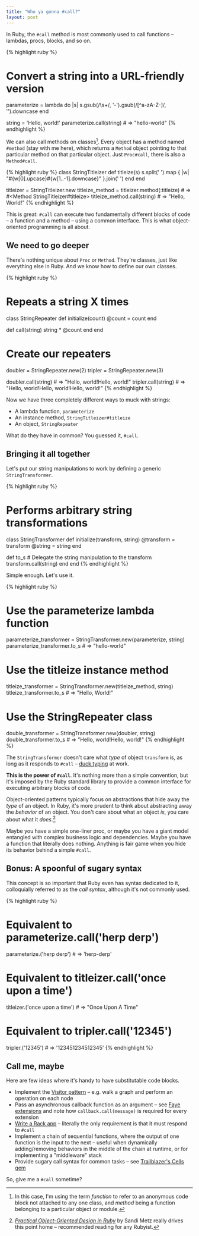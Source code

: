 ```yaml
---
title: "Who ya gonna #call?"
layout: post
---
```


In Ruby, the `#call` method is most commonly used to call functions – lambdas, procs, blocks, and so on.

{% highlight ruby %}
# Convert a string into a URL-friendly version
parameterize = lambda do |s| 
  s.gsub(/\s+/, '-').gsub(/[^a-zA-Z\-]/, '').downcase
end

string = 'Hello, world!'
parameterize.call(string) # => "hello-world"
{% endhighlight %}

We can also call methods on classes[^functions-vs-methods]. Every object has a method named `#method` (stay with me here), which returns a `Method` object pointing to that particular method on that particular object. Just `Proc#call`, there is also a `Method#call`.

{% highlight ruby %}
class StringTitleizer
  def titleize(s)
    s.split(' ').map { |w| "#{w[0].upcase}#{w[1..-1].downcase}" }.join(' ')
  end
end

titleizer = StringTitleizer.new
titleize_method = titleizer.method(:titleize) # => #<Method StringTitleizer#titleize>
titleize_method.call(string) # => "Hello, World!"
{% endhighlight %}

This is great: `#call` can execute two fundamentally different blocks of code – a function and a method – using a common interface. This is what object-oriented programming is all about.

## We need to go deeper

There's nothing unique about `Proc` or `Method`. They're classes, just like everything else in Ruby. And we know how to define our own classes.

{% highlight ruby %}
# Repeats a string X times
class StringRepeater
  def initialize(count)
    @count = count
  end

  def call(string)
    string * @count
  end
end

# Create our repeaters
doubler = StringRepeater.new(2)
tripler = StringRepeater.new(3)

doubler.call(string) # => "Hello, world!Hello, world!"
tripler.call(string) # => "Hello, world!Hello, world!Hello, world!"
{% endhighlight %}

Now we have three completely different ways to muck with strings:

- A lambda function, `parameterize`
- An instance method, `StringTitleizer#titleize`
- An object, `StringRepeater`

What do they have in common? You guessed it, `#call`.

## Bringing it all together

Let's put our string manipulations to work by defining a generic `StringTransformer`.

{% highlight ruby %}
# Performs arbitrary string transformations
class StringTransformer
  def initialize(transform, string)
    @transform = transform
    @string = string
  end

  def to_s
    # Delegate the string manipulation to the transform
    transform.call(string)
  end
end
{% endhighlight %}

Simple enough. Let's use it.

{% highlight ruby %}
# Use the parameterize lambda function
parameterize_transformer = StringTransformer.new(parameterize, string)
parameterize_transformer.to_s # => "hello-world"

# Use the titleize instance method
titleize_transformer = StringTransformer.new(titleize_method, string)
titleize_transformer.to_s # => "Hello, World!"

# Use the StringRepeater class
double_transformer = StringTransformer.new(doubler, string)
double_transformer.to_s # => "Hello, world!Hello, world!"
{% endhighlight %}

The `StringTransformer` doesn't care what *type* of object `transform` is, as long as it responds to `#call` – [duck typing](https://en.wikipedia.org/wiki/Duck_typing) at work.

**This is the power of `#call`**. It's nothing more than a simple convention, but it's imposed by the Ruby standard library to provide a common interface for executing arbitrary blocks of code. 

Object-oriented patterns typically focus on abstractions that hide away the *type* of an object. In Ruby, it's more prudent to think about abstracting away the *behavior* of an object. You don't care about what an object *is*, you care about what it *does*.[^poodr]

Maybe you have a simple one-liner proc, or maybe you have a giant model entangled with complex business logic and dependencies. Maybe you have a function that literally does nothing. Anything is fair game when you hide its behavior behind a simple `#call`.

## Bonus: A spoonful of sugary syntax

This concept is so important that Ruby even has syntax dedicated to it, colloquially referred to as the *call syntax*, although it's not commonly used.

{% highlight ruby %}
# Equivalent to parameterize.call('herp derp')
parameterize.('herp derp') # => 'herp-derp'

# Equivalent to titleizer.call('once upon a time')
titleizer.('once upon a time') # => "Once Upon A Time"

# Equivalent to tripler.call('12345')
tripler.('12345') # => '123451234512345'
{% endhighlight %}

## Call me, maybe

Here are few ideas where it's handy to have substitutable code blocks.

- Implement the [Visitor pattern](https://en.wikipedia.org/wiki/Visitor_pattern) – e.g. walk a graph and perform an operation on each node
- Pass an asynchronous callback function as an argument – see [Faye extensions](http://faye.jcoglan.com/ruby/extensions.html) and note how `callback.call(message)` is required for every extension
- [Write a Rack app](http://rack.github.io/) – literally the only requirement is that it must respond to `#call`
- Implement a chain of sequential functions, where the output of one function is the input to the next – useful when dynamically adding/removing behaviors in the middle of the chain at runtime, or for implementing a "middleware" stack
- Provide sugary call syntax for common tasks – see [Trailblazer's Cells gem](http://trailblazer.to/gems/cells/api.html)

So, give me a `#call` sometime?

[^functions-vs-methods]: In this case, I'm using the term *function* to refer to an anonymous code block not attached to any one class, and *method* being a function belonging to a particular object or module.

[^poodr]: *[Practical Object-Oriented Design in Ruby](http://www.amazon.com/gp/product/0321721330)* by Sandi Metz really drives this point home – recommended reading for any Rubyist.
